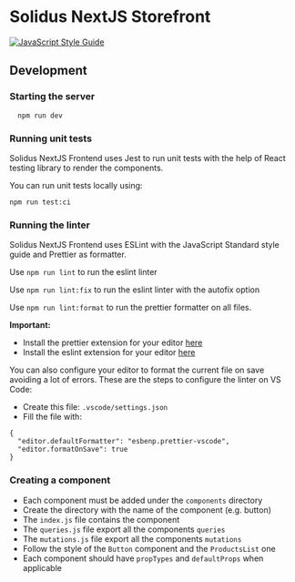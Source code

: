 # Solidus NextJS Storefront

[![JavaScript Style Guide](https://img.shields.io/badge/code_style-standard-brightgreen.svg)](https://standardjs.com)

## Development

### Starting the server

```
  npm run dev
```

### Running unit tests

Solidus NextJS Frontend uses Jest to run unit tests with the help
of React testing library to render the components.

You can run unit tests locally using:

```
npm run test:ci
```

### Running the linter

Solidus NextJS Frontend uses ESLint with the JavaScript Standard style guide and Prettier as formatter.

Use `npm run lint` to run the eslint linter

Use `npm run lint:fix` to run the eslint linter with the autofix option

Use `npm run lint:format` to run the prettier formatter on all files.

**Important:**

- Install the prettier extension for your editor [here](https://marketplace.visualstudio.com/items?itemName=esbenp.prettier-vscode)
- Install the eslint extension for your editor [here](https://marketplace.visualstudio.com/items?itemName=dbaeumer.vscode-eslint)

You can also configure your editor to format the current file on save avoiding a lot of errors.
These are the steps to configure the linter on VS Code:

- Create this file: `.vscode/settings.json`
- Fill the file with:

```
{
  "editor.defaultFormatter": "esbenp.prettier-vscode",
  "editor.formatOnSave": true
}
```

### Creating a component

- Each component must be added under the `components` directory
- Create the directory with the name of the component (e.g. button)
- The `index.js` file contains the component
- The `queries.js` file export all the components `queries`
- The `mutations.js` file export all the components `mutations`
- Follow the style of the `Button` component and the `ProductsList` one
- Each component should have `propTypes` and `defaultProps` when applicable

